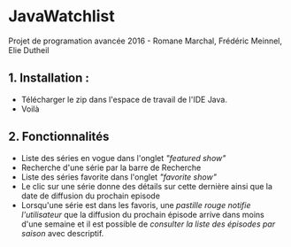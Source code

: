 # JavaWatchlist
Projet de programation avancée 2016 - Romane Marchal, Frédéric Meinnel, Elie Dutheil

## 1. Installation :
* Télécharger le zip dans l'espace de travail de l'IDE Java.
* Voilà

## 2. Fonctionnalités
* Liste des séries en vogue dans l'onglet *"featured show"*
* Recherche d'une série par la barre de Recherche
* Liste des séries favorite dans l'onglet *"favorite show"*
* Le clic sur une série donne des détails sur cette dernière ainsi que la date de diffusion du prochain episode
* Lorsqu'une série est dans les favoris, une *pastille rouge notifie l'utilisateur* que la diffusion du prochain épisode
  arrive dans moins d'une semaine et il est possible de *consulter la liste des épisodes par saison* avec descriptif.
